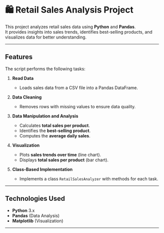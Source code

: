 # 🛍️ Retail Sales Analysis Project

This project analyzes retail sales data using **Python** and **Pandas**.  
It provides insights into sales trends, identifies best-selling products, and visualizes data for better understanding.

---

## **Features**
The script performs the following tasks:
1. **Read Data**  
   - Loads sales data from a CSV file into a Pandas DataFrame.

2. **Data Cleaning**  
   - Removes rows with missing values to ensure data quality.

3. **Data Manipulation and Analysis**
   - Calculates **total sales per product**.
   - Identifies the **best-selling product**.
   - Computes the **average daily sales**.

4. **Visualization**
   - Plots **sales trends over time** (line chart).
   - Displays **total sales per product** (bar chart).

5. **Class-Based Implementation**
   - Implements a class `RetailSalesAnalyzer` with methods for each task.

---

## **Technologies Used**
- **Python** 3.x
- **Pandas** (Data Analysis)
- **Matplotlib** (Visualization)

---

